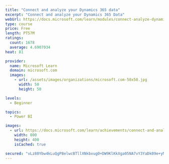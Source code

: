 ```yaml
---
title: "Connect and analyze your Dynamics 365 data​"
excerpt: "Connect and analyze your Dynamics 365 Data​"
webUrl: https://docs.microsoft.com/learn/modules/connect-analyze-dynamics-365-data/
type: course
price: Free
length: PT57M
ratings:
  count: 1678
  average: 4.6907034
heat: 81

provider:
  name: Microsoft Learn
  domain: microsoft.com
  images:
    - url: /assets/images/organizations/microsoft.com-50x50.jpg
      width: 50
      height: 50

levels:
  - Beginner

topics:
  - Power BI

images:
  - url: https://docs.microsoft.com/learn/achievements/connect-and-analyze-your-microsoft-dynamics-365-data-social.png
    width: 800
    height: 400
    isCached: true

secured: "vLz80Ybw4kLuQgP8elwcBTllXNkbxug0+DW9KlKkXga05NA7vY3YaDk09e+yMDSET0kcdyQwAi2R96I19erbwR8SCbDkNbDxhEPGQN9uJq8z9r0CT6fTDfBC+cisO5plJe0PQ0NHzryV8O2Eqg9QGw8Cg6sbvjsBEAsR/OEl64BvudTuQ9ucy6xnyy8yn3F5y1HqcKZJoaV5HvrSFqpbyK1RKK2LZ93EkT2J+7HbENO+/AkrZgJAEE5M0tqaku6w8490gY6CxIUJ6ak7HPVvnANOzV2ja0J6opGczd8o64iGiPR0s47/nQhH0B3B1CnD732x9OMXXH6o8w0JfRQeK0cLeRnx+ZASdLT0UhOyME6tL8UAC5/6kQNRVBPc49uJY5RDH1sO9J6r4JmfsEmfe/rEQY7m3wUMEwbjhT+8WTk=;43ny2U6WrUXWtBfaNm0ORA=="
---
```


